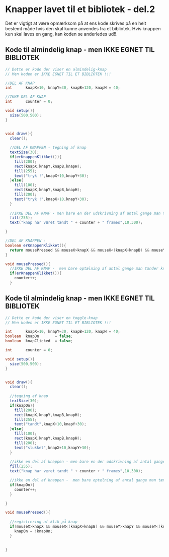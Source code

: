 # Knapper lavet til et bibliotek - del.2

Det er vigtigt at være opmærksom på at ens kode skrives på en helt bestemt måde hvis den skal kunne anvendes fra et bibliotek.
Hvis knappen kun skal laves en gang, kan koden se anderledes ud!!.

## Kode til almindelig knap - men IKKE EGNET TIL BIBLIOTEK

```java
// Dette er kode der viser en almindelig-knap
// Men koden er IKKE EGNET TIL ET BIBLIOTEK !!!

//DEL AF KNAP
int      knapX=10, knapY=30, knapB=120, knapH = 40;

//IKKE DEL AF KNAP
int      counter = 0;

void setup(){
  size(500,500);
}


void draw(){
  clear();
  
  //DEL AF KNAPPEN - tegning af knap
  textSize(30);
  if(erKnappenKlikket()){
    fill(200);
    rect(knapX,knapY,knapB,knapH);
    fill(255);
    text("tryk !",knapX+10,knapY+30);    
  }else{
    fill(100);
    rect(knapX,knapY,knapB,knapH);
    fill(200);
    text("tryk !",knapX+10,knapY+30);
  }
  
  //IKKE DEL AF KNAP - men bare en der udskrivning af antal gange man tænder knappen!
  fill(255);
  text("knap har været tændt " + counter + " frames",10,300);

}

//DEL AF KNAPPEN - 
boolean erKnappenKlikket(){
  return mousePressed && mouseX>knapX && mouseX<(knapX+knapB) && mouseY>knapY && mouseY<(knapY+knapH);
}

void mousePressed(){
  //IKKE DEL AF KNAP -  men bare optælning af antal gange man tænder knappen!  
  if(erKnappenKlikket()){
    counter++;  
  }
```

## Kode til almindelig knap - men IKKE EGNET TIL BIBLIOTEK

```java
// Dette er kode der viser en toggle-knap
// Men koden er IKKE EGNET TIL ET BIBLIOTEK !!!

int      knapX=10, knapY=30, knapB=120, knapH = 40;
boolean  knapOn       = false;  
boolean  knapClicked  = false;

int      counter = 0;

void setup(){
  size(500,500);
}


void draw(){
  clear();
  
  //tegning af knap
  textSize(30);
  if(knapOn){
    fill(200);
    rect(knapX,knapY,knapB,knapH);
    fill(255);
    text("tændt",knapX+10,knapY+30);    
  }else{
    fill(100);
    rect(knapX,knapY,knapB,knapH);
    fill(200);
    text("slukket",knapX+10,knapY+30);
  }
  
  //ikke en del af knappen - men bare en der udskrivning af antal gange man tænder knappen!
  fill(255);
  text("knap har været tændt " + counter + " frames",10,300);

  //ikke en del af knappen -  men bare optælning af antal gange man tænder knappen!
  if(knapOn){
    counter++;  
  }

}

void mousePressed(){
  
  //registrering af klik på knap
  if(mouseX>knapX && mouseX<(knapX+knapB) && mouseY>knapY && mouseY<(knapY+knapH)){
    knapOn = !knapOn;
  }
 
  
}
```
